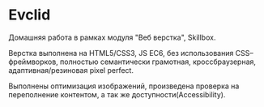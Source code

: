 # Evclid

Домашняя работа в рамках модуля "Веб верстка", Skillbox.

Верстка выполнена на HTML5/CSS3, JS EC6, без использования CSS–фреймворков, полностью семантически грамотная, кроссбраузерная, адаптивная/резиновая pixel perfect.

Выполнены оптимизация изображений, произведена проверка на переполнение контентом, а так же доступности(Accessibility).
